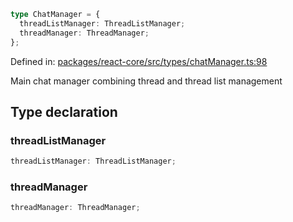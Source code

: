 ```ts
type ChatManager = {
  threadListManager: ThreadListManager;
  threadManager: ThreadManager;
};
```

Defined in: [packages/react-core/src/types/chatManager.ts:98](https://github.com/thesysdev/crayon/blob/0127003ed9bff74d06359995c8d9eea4558f4151/js/packages/react-core/src/types/chatManager.ts#L98)

Main chat manager combining thread and thread list management

## Type declaration

### threadListManager

```ts
threadListManager: ThreadListManager;
```

### threadManager

```ts
threadManager: ThreadManager;
```

